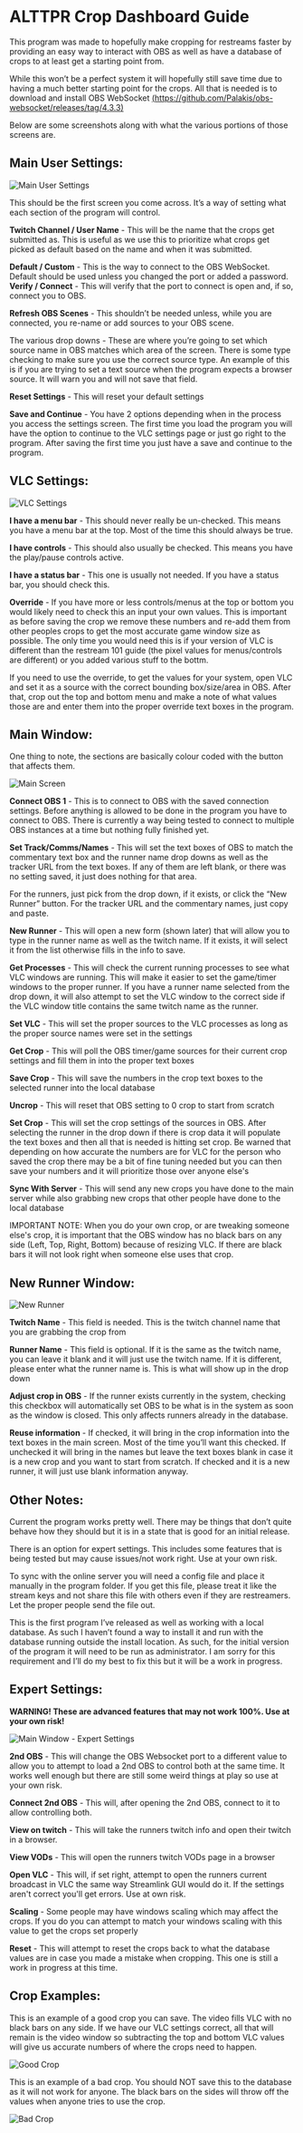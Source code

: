 # ALTTPR Crop Dashboard Guide

This program was made to hopefully make cropping for restreams faster by providing an easy way to interact with OBS as well as have a database of crops to at least get a starting point from.

While this won’t be a perfect system it will hopefully still save time due to having a much better starting point for the crops.  All that is needed is to download and install OBS WebSocket [(https://github.com/Palakis/obs-websocket/releases/tag/4.3.3)](https://github.com/Palakis/obs-websocket/releases/tag/4.3.3)

Below are some screenshots along with what the various portions of those screens are.

## Main User Settings:

![Main User Settings](https://i.imgur.com/75bnDWm.png)

This should be the first screen you come across.  It’s a way of setting what each section of the program will control.

**Twitch Channel / User Name** - This will be the name that the crops get submitted as.  This is useful as we use this to prioritize what crops get picked as default based on the name and when it was submitted.

**Default / Custom** - This is the way to connect to the OBS WebSocket.  Default should be used unless you changed the port or added a password.
**Verify / Connect** - This will verify that the port to connect is open and, if so, connect you to OBS.

**Refresh OBS Scenes** - This shouldn’t be needed unless, while you are connected, you re-name or add sources to your OBS scene.

The various drop downs - These are where you’re going to set which source name in OBS matches which area of the screen.  There is some type checking to make sure you use the correct source type.  An example of this is if you are trying to set a text source when the program expects a browser source.  It will warn you and will not save that field.

**Reset Settings** - This will reset your default settings

**Save and Continue** - You have 2 options depending when in the process you access the settings screen.  The first time you load the program you will have the option to continue to the VLC settings page or just go right to the program.  After saving the first time you just have a save and continue to the program.



## VLC Settings:

![VLC Settings](https://i.imgur.com/8YMhfgc.png)

**I have a menu bar** - This should never really be un-checked.  This means you have a menu bar at the top.  Most of the time this should always be true.

**I have controls** - This should also usually be checked.  This means you have the play/pause controls active.

**I have a status bar** - This one is usually not needed.  If you have a status bar, you should check this.

**Override** - If you have more or less controls/menus at the top or bottom you would likely need to check this an input your own values.  This is important as before saving the crop we remove these numbers and re-add them from other peoples crops to get the most accurate game window size as possible.  The only time you would need this is if your version of VLC is different than the restream 101 guide (the pixel values for menus/controls are different) or you added various stuff to the bottm.

If you need to use the override, to get the values for your system, open VLC and set it as a source with the correct bounding box/size/area in OBS.  After that, crop out the top and bottom menu and make a note of what values those are and enter them into the proper override text boxes in the program.



## Main Window:

One thing to note, the sections are basically colour coded with the button that affects them.

![Main Screen](https://i.imgur.com/pF4pdzs.png)

**Connect OBS 1** - This is to connect to OBS with the saved connection settings.  Before anything is allowed to be done in the program you have to connect to OBS.  There is currently a way being tested to connect to multiple OBS instances at a time but nothing fully finished yet.

**Set Track/Comms/Names** - This will set the text boxes of OBS to match the commentary text box and the runner name drop downs as well as the tracker URL from the text boxes.  If any of them are left blank, or there was no setting saved, it just does nothing for that area.

For the runners, just pick from the drop down, if it exists, or click the “New Runner” button.  For the tracker URL and the commentary names, just copy and paste.

**New Runner** - This will open a new form (shown later) that will allow you to type in the runner name as well as the twitch name.  If it exists, it will select it from the list otherwise fills in the info to save.

**Get Processes** - This will check the current running processes to see what VLC windows are running.  This will make it easier to set the game/timer windows to the proper runner.  If you have a runner name selected from the drop down, it will also attempt to set the VLC window to the correct side if the VLC window title contains the same twitch name as the runner.

**Set VLC** - This will set the proper sources to the VLC processes as long as the proper source names were set in the settings

**Get Crop** - This will poll the OBS timer/game sources for their current crop settings and fill them in into the proper text boxes

**Save Crop** - This will save the numbers in the crop text boxes to the selected runner into the local database

**Uncrop** - This will reset that OBS setting to 0 crop to start from scratch

**Set Crop** - This will set the crop settings of the sources in OBS.  After selecting the runner in the drop down if there is crop data it will populate the text boxes and then all that is needed is hitting set crop.  Be warned that depending on how accurate the numbers are for VLC for the person who saved the crop there may be a bit of fine tuning needed but you can then save your numbers and it will prioritize those over anyone else's

**Sync With Server** - This will send any new crops you have done to the main server while also grabbing new crops that other people have done to the local database

IMPORTANT NOTE:  When you do your own crop, or are tweaking someone else's crop, it is important that the OBS window has no black bars on any side (Left, Top, Right, Bottom) because of resizing VLC.  If there are black bars it will not look right when someone else uses that crop.


## New Runner Window:

![New Runner](https://i.imgur.com/AXFYXwn.png)

**Twitch Name** - This field is needed.  This is the twitch channel name that you are grabbing the crop from

**Runner Name** - This field is optional.  If it is the same as the twitch name, you can leave it blank and it will just use the twitch name.  If it is different, please enter what the runner name is.  This is what will show up in the drop down

**Adjust crop in OBS** - If the runner exists currently in the system, checking this checkbox will automatically set OBS to be what is in the system as soon as the window is closed.  This only affects runners already in the database.

**Reuse information** - If checked, it will bring in the crop information into the text boxes in the main screen.  Most of the time you’ll want this checked.  If unchecked it will bring in the names but leave the text boxes blank in case it is a new crop and you want to start from scratch.  If checked and it is a new runner, it will just use blank information anyway.


## Other Notes:

Current the program works pretty well.  There may be things that don’t quite behave how they should but it is in a state that is good for an initial release.

There is an option for expert settings.  This includes some features that is being tested but may cause issues/not work right.  Use at your own risk.

To sync with the online server you will need a config file and place it manually in the program folder.  If you get this file, please treat it like the stream keys and not share this file with others even if they are restreamers.  Let the proper people send the file out.

This is the first program I’ve released as well as working with a local database.  As such I haven’t found a way to install it and run with the database running outside the install location.  As such, for the initial version of the program it will need to be run as administrator.  I am sorry for this requirement and I’ll do my best to fix this but it will be a work in progress.

## Expert Settings:

**WARNING!  These are advanced features that may not work 100%.  Use at your own risk!**

![Main Window - Expert Settings](https://i.imgur.com/MaGoQWD.png)

**2nd OBS** - This will change the OBS Websocket port to a different value to allow you to attempt to load a 2nd OBS to control both at the same time.  It works well enough but there are still some weird things at play so use at your own risk.

**Connect 2nd OBS** - This will, after opening the 2nd OBS, connect to it to allow controlling both.

**View on twitch** - This will take the runners twitch info and open their twitch in a browser.

**View VODs** - This will open the runners twitch VODs page in a browser

**Open VLC** - This will, if set right, attempt to open the runners current broadcast in VLC the same way Streamlink GUI would do it.  If the settings aren't correct you'll get errors.  Use at own risk.

**Scaling** - Some people may have windows scaling which may affect the crops.  If you do you can attempt to match your windows scaling with this value to get the crops set properly

**Reset** - This will attempt to reset the crops back to what the database values are in case you made a mistake when cropping.  This one is still a work in progress at this time.

## Crop Examples:

This is an example of a good crop you can save.  The video fills VLC with no black bars on any side.  If we have our VLC settings correct, all that will remain is the video window so subtracting the top and bottom VLC values will give us accurate numbers of where the crops need to happen.

![Good Crop](https://i.imgur.com/fjWwm0G.png)


This is an example of a bad crop.  You should NOT save this to the database as it will not work for anyone.  The black bars on the sides will throw off the values when anyone tries to use the crop.

![Bad Crop](https://i.imgur.com/ZORfc9s.png)